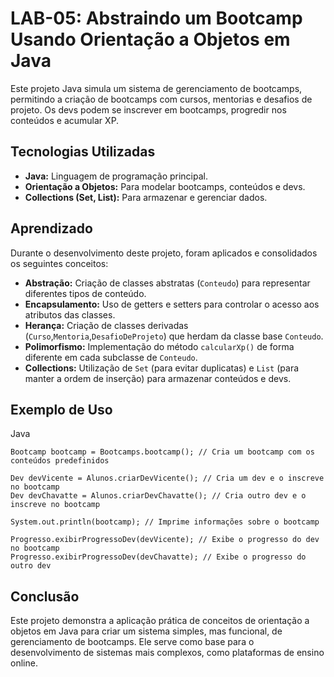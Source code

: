 # LAB-05: Abstraindo um Bootcamp Usando Orientação a Objetos em Java

Este projeto Java simula um sistema de gerenciamento de bootcamps, permitindo a criação de bootcamps com cursos, mentorias e desafios de projeto. Os devs podem se inscrever em bootcamps, progredir nos conteúdos e acumular XP.

## Tecnologias Utilizadas

* **Java:** Linguagem de programação principal.
* **Orientação a Objetos:** Para modelar bootcamps, conteúdos e devs.
* **Collections (Set, List):** Para armazenar e gerenciar dados.

## Aprendizado

Durante o desenvolvimento deste projeto, foram aplicados e consolidados os seguintes conceitos:

* **Abstração:** Criação de classes abstratas (`Conteudo`) para representar diferentes tipos de conteúdo.
* **Encapsulamento:** Uso de getters e setters para controlar o acesso aos atributos das classes.
* **Herança:** Criação de classes derivadas (`Curso`,`Mentoria`,`DesafioDeProjeto`) que herdam da classe base `Conteudo`.
* **Polimorfismo:** Implementação do método `calcularXp()` de forma diferente em cada subclasse de `Conteudo`.
* **Collections:** Utilização de `Set` (para evitar duplicatas) e `List` (para manter a ordem de inserção) para armazenar conteúdos e devs.

## Exemplo de Uso

Java

```
Bootcamp bootcamp = Bootcamps.bootcamp(); // Cria um bootcamp com os conteúdos predefinidos

Dev devVicente = Alunos.criarDevVicente(); // Cria um dev e o inscreve no bootcamp
Dev devChavatte = Alunos.criarDevChavatte(); // Cria outro dev e o inscreve no bootcamp

System.out.println(bootcamp); // Imprime informações sobre o bootcamp

Progresso.exibirProgressoDev(devVicente); // Exibe o progresso do dev no bootcamp
Progresso.exibirProgressoDev(devChavatte); // Exibe o progresso do outro dev
```

## Conclusão

Este projeto demonstra a aplicação prática de conceitos de orientação a objetos em Java para criar um sistema simples, mas funcional, de gerenciamento de bootcamps. Ele serve como base para o desenvolvimento de sistemas mais complexos, como plataformas de ensino online.


